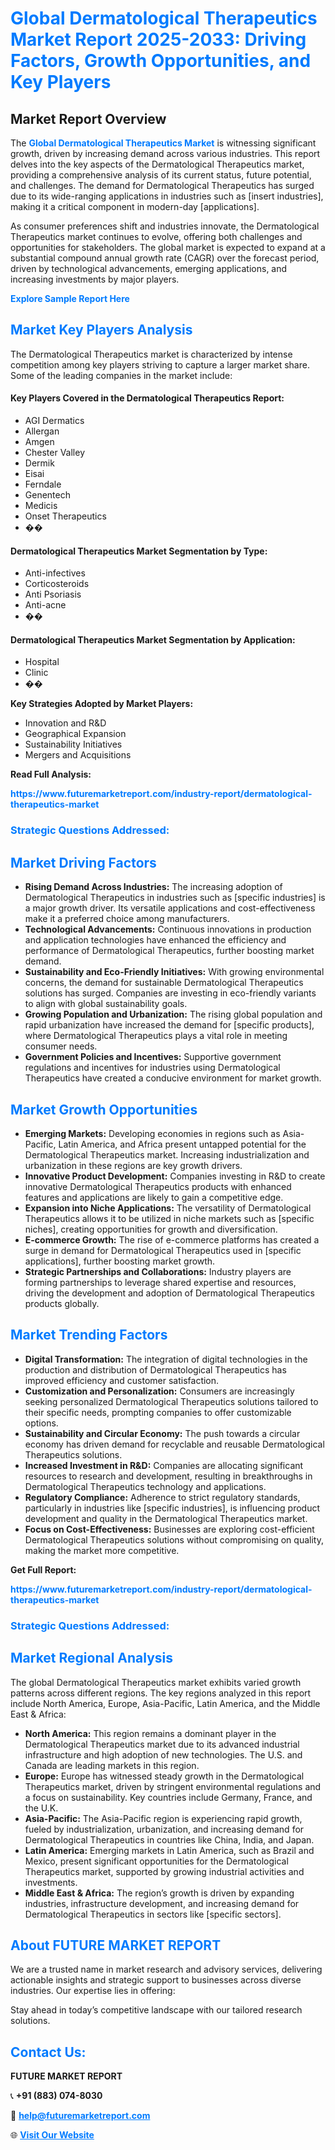 <h1 style="color: #007BFF;">Global Dermatological Therapeutics Market Report 2025-2033: Driving Factors, Growth Opportunities, and Key Players</h1>

<section id="overview">
<h2>Market Report Overview</h2>
<p>The <a href="https://www.futuremarketreport.com/industry-report/dermatological-therapeutics-market" style="color: #007BFF; text-decoration: none;"><strong>Global Dermatological Therapeutics Market</strong></a> is witnessing significant growth, driven by increasing demand across various industries. This report delves into the key aspects of the Dermatological Therapeutics market, providing a comprehensive analysis of its current status, future potential, and challenges. The demand for Dermatological Therapeutics has surged due to its wide-ranging applications in industries such as [insert industries], making it a critical component in modern-day [applications].</p>
<p>As consumer preferences shift and industries innovate, the Dermatological Therapeutics market continues to evolve, offering both challenges and opportunities for stakeholders. The global market is expected to expand at a substantial compound annual growth rate (CAGR) over the forecast period, driven by technological advancements, emerging applications, and increasing investments by major players.</p>
</section>

<section id="overview">
<p><a href="https://www.futuremarketreport.com/request-sample/reportId=113715" style="color: #007BFF; text-decoration: none;"><strong>Explore Sample Report Here</strong></a></p>
</section>

<section id="key-players">
<h2 style="color: #007BFF;">Market Key Players Analysis</h2>
<p>The Dermatological Therapeutics market is characterized by intense competition among key players striving to capture a larger market share. Some of the leading companies in the market include:</p>
<h4>Key Players Covered in the Dermatological Therapeutics Report:</h4>
<ul><li>AGI Dermatics</li><li>Allergan</li><li>Amgen</li><li>Chester Valley</li><li>Dermik</li><li>Eisai</li><li>Ferndale</li><li>Genentech</li><li>Medicis</li><li>Onset Therapeutics</li><li>��</li></ul>
<h4>Dermatological Therapeutics Market Segmentation by Type:</h4>
<ul><li>Anti-infectives</li><li>Corticosteroids</li><li>Anti Psoriasis</li><li>Anti-acne</li><li>��</li></ul>

<h4>Dermatological Therapeutics Market Segmentation by Application:</h4>
<ul><li>Hospital</li><li>Clinic</li><li>��</li></ul>
<p><strong>Key Strategies Adopted by Market Players:</strong></p>
<ul>
<li>Innovation and R&D</li>
<li>Geographical Expansion</li>
<li>Sustainability Initiatives</li>
<li>Mergers and Acquisitions</li>
</ul>
</section>

<section>
<p><strong>Read Full Analysis: </strong></p><a href="https://www.futuremarketreport.com/industry-report/dermatological-therapeutics-market" style="color: #007BFF; text-decoration: none;"><strong>https://www.futuremarketreport.com/industry-report/dermatological-therapeutics-market</strong></a>
<h3 style="color: #007BFF;">Strategic Questions Addressed:</h3>
</section>

<section id="driving-factors">
<h2 style="color: #007BFF;">Market Driving Factors</h2>
<ul>
<li><strong>Rising Demand Across Industries:</strong> The increasing adoption of Dermatological Therapeutics in industries such as [specific industries] is a major growth driver. Its versatile applications and cost-effectiveness make it a preferred choice among manufacturers.</li>
<li><strong>Technological Advancements:</strong> Continuous innovations in production and application technologies have enhanced the efficiency and performance of Dermatological Therapeutics, further boosting market demand.</li>
<li><strong>Sustainability and Eco-Friendly Initiatives:</strong> With growing environmental concerns, the demand for sustainable Dermatological Therapeutics solutions has surged. Companies are investing in eco-friendly variants to align with global sustainability goals.</li>
<li><strong>Growing Population and Urbanization:</strong> The rising global population and rapid urbanization have increased the demand for [specific products], where Dermatological Therapeutics plays a vital role in meeting consumer needs.</li>
<li><strong>Government Policies and Incentives:</strong> Supportive government regulations and incentives for industries using Dermatological Therapeutics have created a conducive environment for market growth.</li>
</ul>
</section>

<section id="growth-opportunities">
<h2 style="color: #007BFF;">Market Growth Opportunities</h2>
<ul>
<li><strong>Emerging Markets:</strong> Developing economies in regions such as Asia-Pacific, Latin America, and Africa present untapped potential for the Dermatological Therapeutics market. Increasing industrialization and urbanization in these regions are key growth drivers.</li>
<li><strong>Innovative Product Development:</strong> Companies investing in R&D to create innovative Dermatological Therapeutics products with enhanced features and applications are likely to gain a competitive edge.</li>
<li><strong>Expansion into Niche Applications:</strong> The versatility of Dermatological Therapeutics allows it to be utilized in niche markets such as [specific niches], creating opportunities for growth and diversification.</li>
<li><strong>E-commerce Growth:</strong> The rise of e-commerce platforms has created a surge in demand for Dermatological Therapeutics used in [specific applications], further boosting market growth.</li>
<li><strong>Strategic Partnerships and Collaborations:</strong> Industry players are forming partnerships to leverage shared expertise and resources, driving the development and adoption of Dermatological Therapeutics products globally.</li>
</ul>
</section>

<section id="trending-factors">
<h2 style="color: #007BFF;">Market Trending Factors</h2>
<ul>
<li><strong>Digital Transformation:</strong> The integration of digital technologies in the production and distribution of Dermatological Therapeutics has improved efficiency and customer satisfaction.</li>
<li><strong>Customization and Personalization:</strong> Consumers are increasingly seeking personalized Dermatological Therapeutics solutions tailored to their specific needs, prompting companies to offer customizable options.</li>
<li><strong>Sustainability and Circular Economy:</strong> The push towards a circular economy has driven demand for recyclable and reusable Dermatological Therapeutics solutions.</li>
<li><strong>Increased Investment in R&D:</strong> Companies are allocating significant resources to research and development, resulting in breakthroughs in Dermatological Therapeutics technology and applications.</li>
<li><strong>Regulatory Compliance:</strong> Adherence to strict regulatory standards, particularly in industries like [specific industries], is influencing product development and quality in the Dermatological Therapeutics market.</li>
<li><strong>Focus on Cost-Effectiveness:</strong> Businesses are exploring cost-efficient Dermatological Therapeutics solutions without compromising on quality, making the market more competitive.</li>
</ul>
</section>

<section>
<p><strong>Get Full Report: </strong></p><a href="https://www.futuremarketreport.com/industry-report/dermatological-therapeutics-market" style="color: #007BFF; text-decoration: none;"><strong>https://www.futuremarketreport.com/industry-report/dermatological-therapeutics-market</strong></a>
<h3 style="color: #007BFF;">Strategic Questions Addressed:</h3>
</section>


<section id="regional-analysis">
<h2 style="color: #007BFF;">Market Regional Analysis</h2>
<p>The global Dermatological Therapeutics market exhibits varied growth patterns across different regions. The key regions analyzed in this report include North America, Europe, Asia-Pacific, Latin America, and the Middle East & Africa:</p>
<ul>
<li><strong>North America:</strong> This region remains a dominant player in the Dermatological Therapeutics market due to its advanced industrial infrastructure and high adoption of new technologies. The U.S. and Canada are leading markets in this region.</li>
<li><strong>Europe:</strong> Europe has witnessed steady growth in the Dermatological Therapeutics market, driven by stringent environmental regulations and a focus on sustainability. Key countries include Germany, France, and the U.K.</li>
<li><strong>Asia-Pacific:</strong> The Asia-Pacific region is experiencing rapid growth, fueled by industrialization, urbanization, and increasing demand for Dermatological Therapeutics in countries like China, India, and Japan.</li>
<li><strong>Latin America:</strong> Emerging markets in Latin America, such as Brazil and Mexico, present significant opportunities for the Dermatological Therapeutics market, supported by growing industrial activities and investments.</li>
<li><strong>Middle East & Africa:</strong> The region’s growth is driven by expanding industries, infrastructure development, and increasing demand for Dermatological Therapeutics in sectors like [specific sectors].</li>
</ul>
</section>

<footer>
<h2 style="color: #007BFF;">About FUTURE MARKET REPORT</h2>
<p>We are a trusted name in market research and advisory services, delivering actionable insights and strategic support to businesses across diverse industries. Our expertise lies in offering:</p>

<p>Stay ahead in today’s competitive landscape with our tailored research solutions.</p>

<h2 style="color: #007BFF;">Contact Us:</h2>
<p><strong>FUTURE MARKET REPORT</strong></p>
<p>📞 <strong>+91 (883) 074-8030</strong></p>
<p>📧 <strong><a href="mailto:help@futuremarketreport.com" style="color: #007BFF;">help@futuremarketreport.com</a></strong></p>
<p>🌐 <strong><a href="https://www.futuremarketreport.com/" style="color: #007BFF;">Visit Our Website</a></strong></p>
</footer>